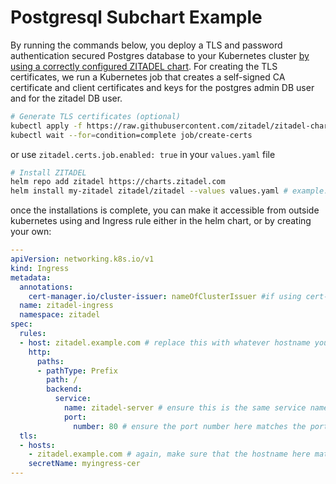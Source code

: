 # Postgresql Subchart Example

By running the commands below, you deploy a TLS and password authentication secured Postgres database to your Kubernetes cluster [by using a correctly configured ZITADEL chart](https://artifacthub.io/packages/helm/zitadel/zitadel).
For creating the TLS certificates, we run a Kubernetes job that creates a self-signed CA certificate and client certificates and keys for the postgres admin DB user and for the zitadel DB user.

```bash
# Generate TLS certificates (optional)
kubectl apply -f https://raw.githubusercontent.com/zitadel/zitadel-charts/main/examples/8-postgres-subchart/certs-job.yaml
kubectl wait --for=condition=complete job/create-certs
```
or use `zitadel.certs.job.enabled: true` in your `values.yaml` file

```bash
# Install ZITADEL
helm repo add zitadel https://charts.zitadel.com
helm install my-zitadel zitadel/zitadel --values values.yaml # example: https://raw.githubusercontent.com/zitadel/zitadel-charts/main/examples/8-postgres-subchart/values.yaml
```
once the installations is complete, you can make it accessible from outside kubernetes using and Ingress rule either in the helm chart, or by creating your own:

```yaml
---
apiVersion: networking.k8s.io/v1
kind: Ingress
metadata:
  annotations:
    cert-manager.io/cluster-issuer: nameOfClusterIssuer #if using cert-manager
  name: zitadel-ingress
  namespace: zitadel
spec:
  rules:
  - host: zitadel.example.com # replace this with whatever hostname you want it to be exposed as
    http:
      paths:
      - pathType: Prefix
        path: /
        backend:
          service:
            name: zitadel-server # ensure this is the same service name created by the helmchart that has the zitadel server as the endpoint
            port:
              number: 80 # ensure the port number here matches the port that the service exposes
  tls:
  - hosts:
    - zitadel.example.com # again, make sure that the hostname here matches the host name above
    secretName: myingress-cer
---
```


